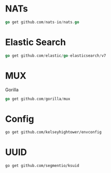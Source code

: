 # NATs
```go
go get github.com/nats-io/nats.go
```
# Elastic Search
```go
go get github.com/elastic/go-elasticsearch/v7
```
# MUX
Gorilla
```go
go get github.com/gorilla/mux
```
# Config
```bash
go get github.com/kelseyhightower/envconfig
```
# UUID
```bash
go get github.com/segmentio/ksuid
```